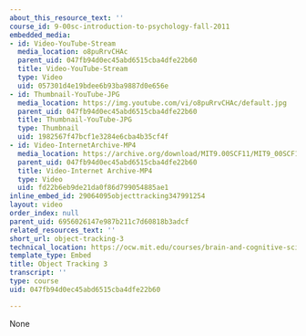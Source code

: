 ```yaml
---
about_this_resource_text: ''
course_id: 9-00sc-introduction-to-psychology-fall-2011
embedded_media:
- id: Video-YouTube-Stream
  media_location: o8puRrvCHAc
  parent_uid: 047fb94d0ec45abd6515cba4dfe22b60
  title: Video-YouTube-Stream
  type: Video
  uid: 057301d4e19bdee6b93ba9887d0e656e
- id: Thumbnail-YouTube-JPG
  media_location: https://img.youtube.com/vi/o8puRrvCHAc/default.jpg
  parent_uid: 047fb94d0ec45abd6515cba4dfe22b60
  title: Thumbnail-YouTube-JPG
  type: Thumbnail
  uid: 1982567f47bcf1e3284e6cba4b35cf4f
- id: Video-InternetArchive-MP4
  media_location: https://archive.org/download/MIT9.00SCF11/MIT9_00SCF11_lec07_track4_18_300k.mp4
  parent_uid: 047fb94d0ec45abd6515cba4dfe22b60
  title: Video-Internet Archive-MP4
  type: Video
  uid: fd22b6eb9de21da0f86d799054885ae1
inline_embed_id: 29064095objecttracking347991254
layout: video
order_index: null
parent_uid: 6956026147e987b211c7d60818b3adcf
related_resources_text: ''
short_url: object-tracking-3
technical_location: https://ocw.mit.edu/courses/brain-and-cognitive-sciences/9-00sc-introduction-to-psychology-fall-2011/attention/discussion-attention/object-tracking-3
template_type: Embed
title: Object Tracking 3
transcript: ''
type: course
uid: 047fb94d0ec45abd6515cba4dfe22b60

---
```

None